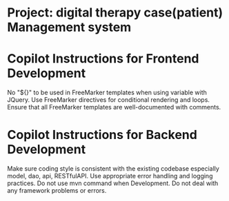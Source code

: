 # Project: digital therapy case(patient) Management system

# Copilot Instructions for Frontend Development
No "${}" to be used in FreeMarker templates when using variable with JQuery.
Use FreeMarker directives for conditional rendering and loops.
Ensure that all FreeMarker templates are well-documented with comments.

# Copilot Instructions for Backend Development
Make sure coding style is consistent with the existing codebase especially model, dao, api, RESTfulAPI.
Use appropriate error handling and logging practices.
Do not use mvn command when Development.
Do not deal with any framework problems or errors.